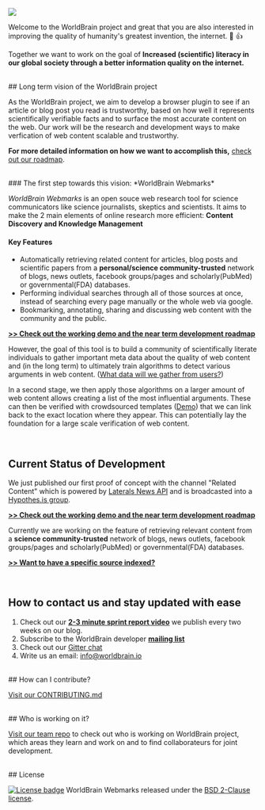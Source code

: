 
![](http://www.worldbrain.io/wp-content/uploads/2016/03/Logo_Background_small.png)
<br>

Welcome to the WorldBrain project and great that you are also interested in improving the quality of humanity's greatest invention, the internet. :tada: :+1:

Together we want to work on the goal of **Increased (scientific) literacy in our global society through a better information quality on the internet.**

<br>
## Long term vision of the WorldBrain project

As the WorldBrain project, we aim to develop a browser plugin to see if an article or blog post you read is trustworthy, based on how well it represents scientifically verifiable facts and to surface the most accurate content on the web. 
Our work will be the research and development ways to make verfication of web content scalable and trustworthy.

**For more detailed information on how we want to accomplish this,** [check out our roadmap](https://github.com/WorldBrain/VISION-ROADMAP-FEATURES/blob/master/README.md).

<br>
### The first step towards this vision: *WorldBrain Webmarks*

*WorldBrain Webmarks* is an open souce web research tool for science communicators like science journalists, skeptics and scientists. It aims to make the 2 main elements of online research more efficient: **Content Discovery and Knowledge Management**

#### Key Features
 - Automatically retrieving related content for articles, blog posts and scientific papers from a **personal/science community-trusted** network of blogs, news outlets, facebook groups/pages and scholarly(PubMed) or governmental(FDA) databases.
 - Performing individual searches through all of those sources at once, instead of searching every page manually or the whole web via google. 
 - Bookmarking, annotating, sharing and discussing web content with the community and the public. 
 
**[>> Check out the working demo and the near term development roadmap](https://github.com/WorldBrain/Webmarks/blob/master/README.md)**

However, the goal of this tool is to build a community of scientifically literate individuals to gather important meta data about the quality of web content and (in the long term) to ultimately train algorithms to detect various arguments in web content. ([What data will we gather from users?](http://www.worldbrain.io/open_and_social/))

In a second stage, we then apply those algorithms on a larger amount of web content allows creating a list of the most influential arguments. These can then be verified with crowdsourced templates ([Demo](http://arguments.worldbrain.io/?p=326)) that we can link back to the exact location where they appear. This can potentially lay the foundation for a large scale verification of web content. 

<br>

## Current Status of Development

We just published our first proof of concept with the channel "Related Content" which is powered by [Laterals News API](https://lateral.io/publishing) and is broadcasted into a [Hypothes.is group](https://hypothes.is/groups/KG9bL1Bm/related-articles).

**[>> Check out the working demo and the near term development roadmap](https://github.com/WorldBrain/Webmarks/blob/master/README.md)**

Currently we are working on the feature of retrieving relevant content from a **science community-trusted** network of blogs, news outlets, facebook groups/pages and scholarly(PubMed) or governmental(FDA) databases.

**[>> Want to have a specific source indexed?](https://github.com/WorldBrain/Webmarks/blob/master/helper_processes/index_sources.md)** 


<br>

## How to contact us and stay updated with ease
 1. Check out our **[2-3 minute sprint report video](www.worldbrain.io/2016/blog/)** we publish every two weeks on our blog.
 2. Subscribe to the WorldBrain developer **[mailing list](https://groups.google.com/forum/#!forum/worldbrain-dev-mailing-list)**
 3. Check out our [Gitter chat](https://gitter.im/WorldBrain/Webmarks)
 4. Write us an email: [info@worldbrain.io](mailto:info@worldbrain.io)


<br>
## How can I contribute?

[Visit our CONTRIBUTING.md](https://github.com/WorldBrain/START-HERE/blob/master/CONTRIBUTING.md)

<br>
## Who is working on it?

[Visit our team repo](https://github.com/WorldBrain/TEAM) to check out who is working on WorldBrain project, which areas they learn and work on and to find collaborateurs for joint development.


<br>
## License

[![License badge](https://img.shields.io/badge/license-BSD-blue.svg)](https://github.com/WorldBrain/START-HERE/blob/master/LICENSE) WorldBrain Webmarks  released under the [BSD 2-Clause license](https://github.com/WorldBrain/START-HERE/blob/master/LICENSE).


